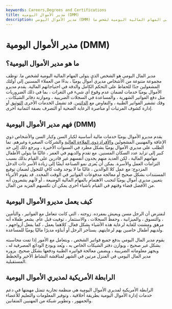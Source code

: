 ```yaml
---
keywords: Careers,Degrees and Certifications
title: مدير الأموال اليومية (DMM)
description: مدير الأموال اليومي (DMM) هو الشخص الذي يتولى المهام المالية اليومية لشخص ما.
---
```


# مدير الأموال اليومية (DMM)
## ما هو مدير الأموال اليومية؟

مدير المال اليومي هو الشخص الذي يتولى المهام المالية اليومية لشخص ما. توظف مجموعة متنوعة من الأشخاص مديري أموال يوميًا ، بدءًا من العملاء المسنين إلى أولئك المشغولين جدًا للحفاظ على التحكم الكامل والدقة في احتياجاتهم المالية. يقدم مديرو الأموال يوميًا خدمات لضمان عدم وقوع أي شيء في الثغرات ، بما في ذلك الضروريات مثل دفع الفواتير الشهرية ، والمساعدة في السجلات الضريبية ، وموازنة دفاتر الشيكات ، وفك تشفير الفواتير الطبية ، والتفاوض مع [الدائنين](/creditor). قد تشمل الخدمات الأخرى [التوثيق](/notary) أو إدارة كشوف المرتبات أو مناصرة الرعاية الصحية أو التصرف بصفة ائتمانية أخرى.

## فهم مدير الأموال اليومية (DMM)

يقدم مديرو الأموال يوميًا خدمات مالية أساسية لكبار السن وكبار السن والأشخاص ذوي الإعاقة والمهنيين المشغولين [والأفراد ذوي الملاءة العالية](/hnwi) والشركات الصغيرة وغيرهم. نما الطلب على مديري الأموال يوميًا بشكل مطرد في السنوات الأخيرة ، ويرجع ذلك إلى حد كبير إلى تزايد عدد السكان المسنين. مع تقدم والديهم في العمر ، غالبًا ما يتولى الأطفال مهامهم المالية ، لكن العديد منهم يجدون أنفسهم غير قادرين على القيام بذلك بسبب التزامات العمل والأسرة. يمكن أن يُعزى نمو الصناعة أيضًا إلى زيادة الأسر ذات الدخل المزدوج: مع عمل كلا الوالدين ، غالبًا ما لا يوجد وقت كافٍ للتجول لضمان توقيع المستندات بشكل صحيح أو معالجة مدفوعات الفواتير في الوقت المحدد. قد يقوم الأثرياء بتعيين مديري أموال يوميًا لتجنب الاهتمام بالمهام المالية الوضيعة ، أو لأنهم يشعرون أنه من الأفضل قضاء وقتهم في القيام بأشياء أخرى يمكن أن تكسبهم المزيد من المال.

## كيف يعمل مديرو الأموال اليومية

لنفترض أن الرجل مسن ويعيش بمفرده. زوجته ، التي كانت تتعامل مع الفواتير ، والتأمين ، والتسوق ، والميزانية ، وحفظ السجلات ، والاستثمار ، توفيت قبل عام. يشعر طفلاه أنه مرهق ومشتت للغاية لرعاية هذه الأشياء بشكل فعال. كلاهما يعمل ، كما يفعل أزواجهم ، ولديهم أطفال خاصين بهم لرعايتهم. يستأجر الرجل أو أبناؤه مديرًا ماليًا يوميًا للمساعدة.

يقوم مدير المال اليومي بدفع جميع فواتير الشخص ، ويتعامل مع الأمور إذا تمت محاسبته بشكل غير صحيح ، ويوازن دفتر الشيكات الخاص به ، ويُعد ويودع الودائع المصرفية له ، ويجهز معلوماته الضريبية ، ويضمن معالجة فواتيره الطبية ودفعها بشكل صحيح. يزوره مدير المال اليومي في المنزل مرتين في الشهر لمناقشة النشاط الأخير والخطط المستقبلية.

## الرابطة الأمريكية لمديري الأموال اليومية

الرابطة الأمريكية لمديري الأموال اليومية هي منظمة تجارية تتمثل مهمتها في دعم خدمات إدارة الأموال اليومية بطريقة أخلاقية ، وتوفير المعلومات والتعليم للأعضاء والجمهور ، وتطوير شبكة من المهنيين المتفانين.

